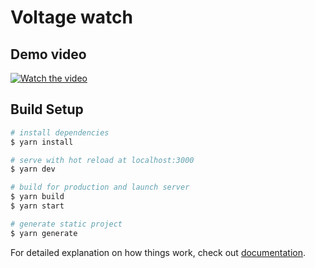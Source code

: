 # Voltage watch

## Demo video
[![Watch the video](./img)](./demo.webm)

## Build Setup

```bash
# install dependencies
$ yarn install

# serve with hot reload at localhost:3000
$ yarn dev

# build for production and launch server
$ yarn build
$ yarn start

# generate static project
$ yarn generate
```

For detailed explanation on how things work, check out [documentation](https://nuxtjs.org).
